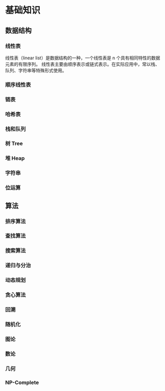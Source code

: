 # 基础知识

## 数据结构

### 线性表

线性表（linear list）是数据结构的一种，一个线性表是 n 个具有相同特性的数据元素的有限序列。
线性表主要由顺序表示或链式表示。在实际应用中，常以栈、队列、字符串等特殊形式使用。

### 顺序线性表 

### 链表

### 哈希表

### 栈和队列

### 树 Tree

### 堆 Heap

### 字符串

### 位运算

## 算法

### 排序算法

### 查找算法

### 搜索算法

### 递归与分治

### 动态规划

### 贪心算法

### 回溯

### 随机化

### 图论

### 数论

### 几何

### NP-Complete